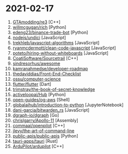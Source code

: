 # 2021-02-17

1. [GTAmodding/re3](https://github.com/GTAmodding/re3 "GTA III, Vice City") [C++]
2. [willmcgugan/rich](https://github.com/willmcgugan/rich "Rich is a Python library for rich text and beautiful formatting in the terminal.") [Python]
3. [edeng23/binance-trade-bot](https://github.com/edeng23/binance-trade-bot "Automated cryptocurrency trading bot") [Python]
4. [nodejs/undici](https://github.com/nodejs/undici "An HTTP/1.1 client, written from scratch for Node.js") [JavaScript]
5. [trekhleb/javascript-algorithms](https://github.com/trekhleb/javascript-algorithms "📝 Algorithms and data structures implemented in JavaScript with explanations and links to further readings") [JavaScript]
6. [ryanmcdermott/clean-code-javascript](https://github.com/ryanmcdermott/clean-code-javascript "🛁 Clean Code concepts adapted for JavaScript") [JavaScript]
7. [poteto/hiring-without-whiteboards](https://github.com/poteto/hiring-without-whiteboards "⭐️ Companies that don't have a broken hiring process") [JavaScript]
8. [CoatiSoftware/Sourcetrail](https://github.com/CoatiSoftware/Sourcetrail "Sourcetrail - free and open-source interactive source explorer") [C++]
9. [sindresorhus/awesome](https://github.com/sindresorhus/awesome "😎 Awesome lists about all kinds of interesting topics") 
10. [kamranahmedse/developer-roadmap](https://github.com/kamranahmedse/developer-roadmap "Roadmap to becoming a web developer in 2021") 
11. [thedaviddias/Front-End-Checklist](https://github.com/thedaviddias/Front-End-Checklist "🗂 The perfect Front-End Checklist for modern websites and meticulous developers") 
12. [ossu/computer-science](https://github.com/ossu/computer-science "🎓 Path to a free self-taught education in Computer Science!") 
13. [flutter/flutter](https://github.com/flutter/flutter "Flutter makes it easy and fast to build beautiful apps for mobile and beyond.") [Dart]
14. [trimstray/the-book-of-secret-knowledge](https://github.com/trimstray/the-book-of-secret-knowledge "A collection of inspiring lists, manuals, cheatsheets, blogs, hacks, one-liners, cli/web tools and more.") 
15. [activeloopai/Hub](https://github.com/activeloopai/Hub "Fastest unstructured dataset management for TensorFlow/PyTorch. Stream data real-time & version-control it. http://activeloop.ai") [Python]
16. [open-guides/og-aws](https://github.com/open-guides/og-aws "📙 Amazon Web Services — a practical guide") [Shell]
17. [globalaihub/introduction-to-python](https://github.com/globalaihub/introduction-to-python "") [JupyterNotebook]
18. [dani-garcia/bitwarden_rs](https://github.com/dani-garcia/bitwarden_rs "Unofficial Bitwarden compatible server written in Rust") [JavaScript]
19. [dgraph-io/dgraph](https://github.com/dgraph-io/dgraph "Native GraphQL Database with graph backend") [Go]
20. [chrislgarry/Apollo-11](https://github.com/chrislgarry/Apollo-11 "Original Apollo 11 Guidance Computer (AGC) source code for the command and lunar modules.") [Assembly]
21. [commaai/openpilot](https://github.com/commaai/openpilot "openpilot is an open source driver assistance system. openpilot performs the functions of Automated Lane Centering and Adaptive Cruise Control for over 85 supported car makes and models.") [C++]
22. [jlevy/the-art-of-command-line](https://github.com/jlevy/the-art-of-command-line "Master the command line, in one page") 
23. [public-apis/public-apis](https://github.com/public-apis/public-apis "A collective list of free APIs for use in software and web development.") [Python]
24. [tauri-apps/tauri](https://github.com/tauri-apps/tauri "Build smaller, faster, and more secure desktop applications with a web frontend.") [Rust]
25. [ArduPilot/ardupilot](https://github.com/ArduPilot/ardupilot "ArduPlane, ArduCopter, ArduRover source") [C++]
